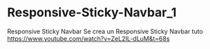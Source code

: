 # Responsive-Sticky-Navbar_1
Responsive Sticky Navbar 
Se crea un Responsive Sticky Navbar tuto https://www.youtube.com/watch?v=ZeL2IL-dLuM&t=68s
